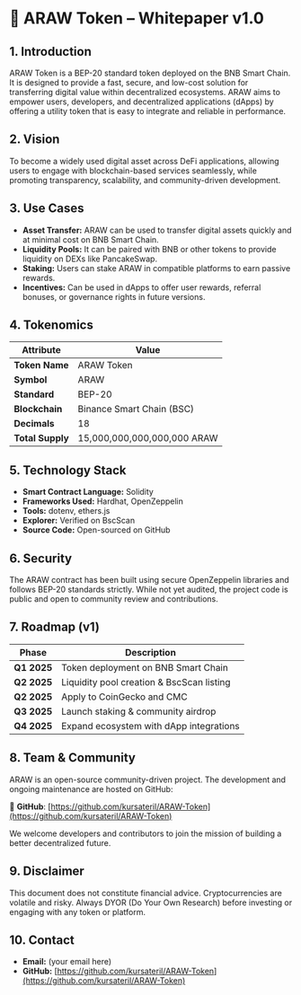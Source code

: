 
# 📄 ARAW Token – Whitepaper v1.0

## 1. Introduction

ARAW Token is a BEP-20 standard token deployed on the BNB Smart Chain. It is designed to provide a fast, secure, and low-cost solution for transferring digital value within decentralized ecosystems. ARAW aims to empower users, developers, and decentralized applications (dApps) by offering a utility token that is easy to integrate and reliable in performance.

## 2. Vision

To become a widely used digital asset across DeFi applications, allowing users to engage with blockchain-based services seamlessly, while promoting transparency, scalability, and community-driven development.

## 3. Use Cases

- **Asset Transfer:** ARAW can be used to transfer digital assets quickly and at minimal cost on BNB Smart Chain.
- **Liquidity Pools:** It can be paired with BNB or other tokens to provide liquidity on DEXs like PancakeSwap.
- **Staking:** Users can stake ARAW in compatible platforms to earn passive rewards.
- **Incentives:** Can be used in dApps to offer user rewards, referral bonuses, or governance rights in future versions.

## 4. Tokenomics

| Attribute        | Value                          |
|------------------|-------------------------------|
| **Token Name**   | ARAW Token                    |
| **Symbol**       | ARAW                          |
| **Standard**     | BEP-20                        |
| **Blockchain**   | Binance Smart Chain (BSC)     |
| **Decimals**     | 18                            |
| **Total Supply** | 15,000,000,000,000,000 ARAW   |

## 5. Technology Stack

- **Smart Contract Language:** Solidity  
- **Frameworks Used:** Hardhat, OpenZeppelin  
- **Tools:** dotenv, ethers.js  
- **Explorer:** Verified on BscScan  
- **Source Code:** Open-sourced on GitHub

## 6. Security

The ARAW contract has been built using secure OpenZeppelin libraries and follows BEP-20 standards strictly. While not yet audited, the project code is public and open to community review and contributions.

## 7. Roadmap (v1)

| Phase        | Description                              |
|--------------|------------------------------------------|
| **Q1 2025**  | Token deployment on BNB Smart Chain      |
| **Q2 2025**  | Liquidity pool creation & BscScan listing|
| **Q2 2025**  | Apply to CoinGecko and CMC               |
| **Q3 2025**  | Launch staking & community airdrop       |
| **Q4 2025**  | Expand ecosystem with dApp integrations  |

## 8. Team & Community

ARAW is an open-source community-driven project. The development and ongoing maintenance are hosted on GitHub:

🔗 **GitHub**: [https://github.com/kursateril/ARAW-Token](https://github.com/kursateril/ARAW-Token)

We welcome developers and contributors to join the mission of building a better decentralized future.

## 9. Disclaimer

This document does not constitute financial advice. Cryptocurrencies are volatile and risky. Always DYOR (Do Your Own Research) before investing or engaging with any token or platform.

## 10. Contact

- **Email:** (your email here)  
- **GitHub:** [https://github.com/kursateril/ARAW-Token](https://github.com/kursateril/ARAW-Token)
